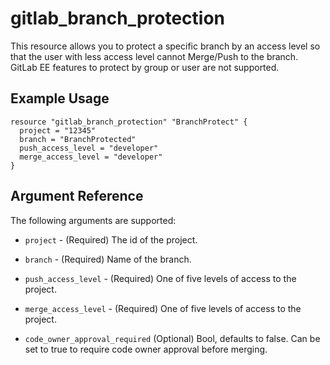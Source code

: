 # gitlab\_branch_protection

This resource allows you to protect a specific branch by an access level so that the user with less access level cannot Merge/Push to the branch. GitLab EE features to protect by group or user are not supported.

## Example Usage

```hcl
resource "gitlab_branch_protection" "BranchProtect" {
  project = "12345"
  branch = "BranchProtected"
  push_access_level = "developer"
  merge_access_level = "developer"
}
```

## Argument Reference

The following arguments are supported:

* `project` - (Required) The id of the project.

* `branch` - (Required) Name of the branch.

* `push_access_level` - (Required) One of five levels of access to the project.

* `merge_access_level` - (Required) One of five levels of access to the project.

* `code_owner_approval_required` (Optional) Bool, defaults to false. Can be set to true to require code owner approval before merging.
